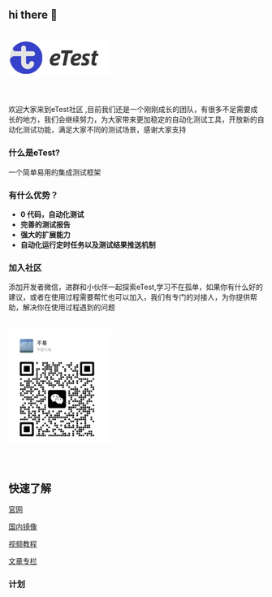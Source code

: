 ## hi there 👋


 <img src="./profile/img/logo.jpg" alt="eTest" width="200"  style="margin:20px 0 40px"/>

欢迎大家来到eTest社区 ,目前我们还是一个刚刚成长的团队，有很多不足需要成长的地方，我们会继续努力，为大家带来更加稳定的自动化测试工具，开放新的自动化测试功能，满足大家不同的测试场景，感谢大家支持


### 什么是eTest?

一个简单易用的集成测试框架

### 有什么优势？

- **0 代码，自动化测试**
- **完善的测试报告**
- **强大的扩展能力**
- **自动化运行定时任务以及测试结果推送机制**

### 加入社区

添加开发者微信，进群和小伙伴一起探索eTest,学习不在孤单，如果你有什么好的建议，或者在使用过程需要帮忙也可以加入，我们有专门的对接人，为你提供帮助，解决你在使用过程遇到的问题

 <img src="./profile/img/wx.jpg" alt="联系我们" width="200"  style="margin:20px 0 40px"/>

## 快速了解

[官网](https://alltheblue.github.io/docs/#/)

[国内镜像](https://xflihaibo.gitee.io/e-test/#/)

[视频教程](https://space.bilibili.com/668865078/channel/collectiondetail?sid=2371186)

[文章专栏](https://juejin.cn/column/7208921659078754359)

 ### 计划



